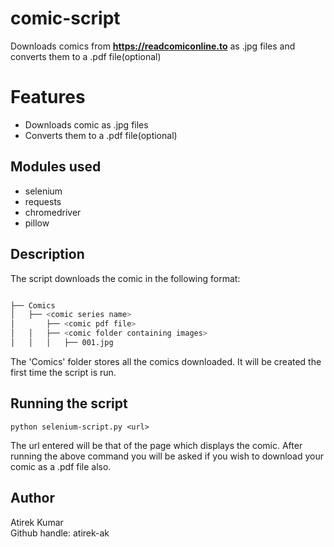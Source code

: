 # comic-script
Downloads comics from **https://readcomiconline.to** as .jpg files and converts them to a .pdf file(optional)

# Features  
* Downloads comic as .jpg files  
* Converts them to a .pdf file(optional)

## Modules used  
* selenium  
* requests  
* chromedriver  
* pillow  

## Description  
The script downloads the comic in the following format:  
```bash

├── Comics
│   ├── <comic series name>
│       ├── <comic pdf file>
│   │   ├── <comic folder containing images>
│   │   │   ├── 001.jpg
```  
The 'Comics' folder stores all the comics downloaded. It will be created the first time the script is run.  

## Running the script  
```
python selenium-script.py <url>
```
The url entered will be that of the page which displays the comic. After running the above command you will be asked if you wish to download your comic as a .pdf file also.  

## Author  
Atirek Kumar  
Github handle: atirek-ak
